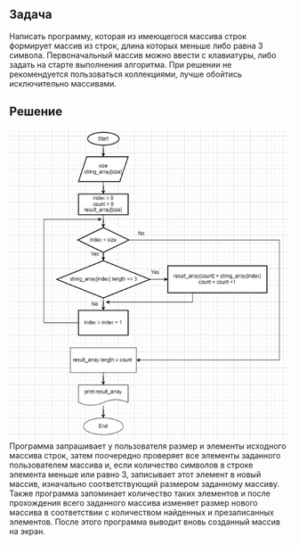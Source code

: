 ## Задача
Написать программу, которая из имеющегося массива строк формирует массив из строк, длина которых меньше либо равна 3 символа.
Первоначальный массив можно ввести с клавиатуры, либо задать на старте выполнения алгоритма.
При решении не рекомендуется пользоваться коллекциями, лучше обойтись исключительно массивами.
## Решение
![Блок-схема решения](Task_algorithm.jpg)
Программа запрашивает у пользователя размер и элементы исходного массива строк, затем поочередно проверяет все элементы заданного пользователем массива и, если количество символов в строке элемента меньше или равно 3, записывает этот элемент в новый массив, изначально соответствующий размером заданному массиву. Также программа запоминает количество таких элементов и после прохождения всего заданного массива изменяет размер нового массива в соответствии с количеством найденных и презаписанных элементов.
После этого программа выводит вновь созданный массив на экран.  


